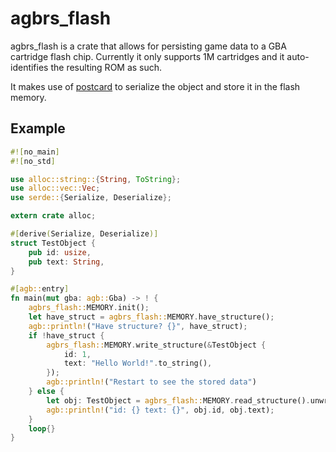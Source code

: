 # agbrs_flash

agbrs_flash is a crate that allows for persisting game data to a GBA cartridge flash chip. Currently it only supports 1M cartridges and it auto-identifies the resulting ROM as such.

It makes use of [postcard](https://crates.io/crates/postcard) to serialize the object and store it in the flash memory.

## Example

```rust
#![no_main]
#![no_std]

use alloc::string::{String, ToString};
use alloc::vec::Vec;
use serde::{Serialize, Deserialize};

extern crate alloc;

#[derive(Serialize, Deserialize)]
struct TestObject {
    pub id: usize,
    pub text: String,
}

#[agb::entry]
fn main(mut gba: agb::Gba) -> ! {
    agbrs_flash::MEMORY.init();
    let have_struct = agbrs_flash::MEMORY.have_structure();
    agb::println!("Have structure? {}", have_struct);
    if !have_struct {
        agbrs_flash::MEMORY.write_structure(&TestObject {
            id: 1,
            text: "Hello World!".to_string(),
        });
        agb::println!("Restart to see the stored data")
    } else {
        let obj: TestObject = agbrs_flash::MEMORY.read_structure().unwrap();
        agb::println!("id: {} text: {}", obj.id, obj.text);
    }
    loop{}
}
```